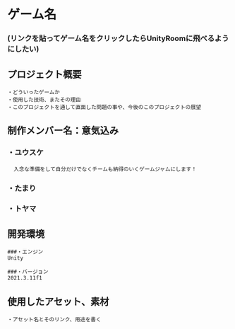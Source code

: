 # ゲーム名
### (リンクを貼ってゲーム名をクリックしたらUnityRoomに飛べるようにしたい)

## プロジェクト概要
    ・どういったゲームか
    ・使用した技術、またその理由
    ・このプロジェクトを通して直面した問題の事や、今後のこのプロジェクトの展望

## 制作メンバー名：意気込み
### ・**ユウスケ**
      入念な準備をして自分だけでなくチームも納得のいくゲームジャムにします！
      
### ・**たまり**
      

### ・**トヤマ**
      
## 開発環境
    ###・エンジン
    Unity
    
    ###・バージョン
    2021.3.11f1
    
## 使用したアセット、素材
    ・アセット名とそのリンク、用途を書く
